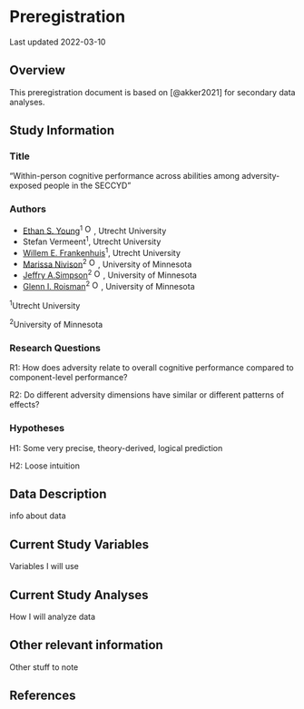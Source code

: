 Preregistration
================

Last updated 2022-03-10

## Overview

This preregistration document is based on \[@akker2021\] for secondary
data analyses.

## Study Information

### Title

“Within-person cognitive performance across abilities among
adversity-exposed people in the SECCYD”

### Authors

-   [Ethan S. Young](https://www.ethan-young.com/)<sup>1</sup>
    [<img src="https://info.orcid.org/wp-content/uploads/2019/11/orcid_16x16.png" alt="ORCID logo" width="16" height="16"/>](https://orcid.org/0000-0002-8232-0184),
    Utrecht University
-   Stefan Vermeent<sup>1</sup>, Utrecht University
-   [Willem E.
    Frankenhuis](http://www.willem.maartenfrankenhuis.nl/)<sup>1</sup>,
    Utrecht University
-   [Marissa Nivison](https://icd.umn.edu/people/nivis004/)<sup>2</sup>
    [<img src="https://info.orcid.org/wp-content/uploads/2019/11/orcid_16x16.png" alt="ORCID logo" width="16" height="16"/>](https://orcid.org/0000-0002-9436-722X),
    University of Minnesota
-   [Jeffry
    A.Simpson](https://cla.umn.edu/about/directory/profile/simps108)<sup>2</sup>
    [<img src="https://info.orcid.org/wp-content/uploads/2019/11/orcid_16x16.png" alt="ORCID logo" width="16" height="16"/>](https://orcid.org/0000-0003-1899-2493),
    University of Minnesota
-   [Glenn I. Roisman](https://icd.umn.edu/people/roism001/)<sup>2</sup>
    [<img src="https://info.orcid.org/wp-content/uploads/2019/11/orcid_16x16.png" alt="ORCID logo" width="16" height="16"/>](https://orcid.org/0000-0002-6941-6560),
    University of Minnesota

<sup>1</sup>Utrecht University

<sup>2</sup>University of Minnesota

### Research Questions

R1: How does adversity relate to overall cognitive performance compared
to component-level performance?

R2: Do different adversity dimensions have similar or different patterns
of effects?

### Hypotheses

H1: Some very precise, theory-derived, logical prediction

H2: Loose intuition

## Data Description

info about data

## Current Study Variables

Variables I will use

## Current Study Analyses

How I will analyze data

## Other relevant information

Other stuff to note

## References
